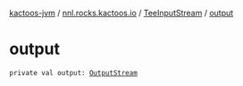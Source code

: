 [kactoos-jvm](../../index.md) / [nnl.rocks.kactoos.io](../index.md) / [TeeInputStream](index.md) / [output](./output.md)

# output

`private val output: `[`OutputStream`](http://docs.oracle.com/javase/8/docs/api/java/io/OutputStream.html)